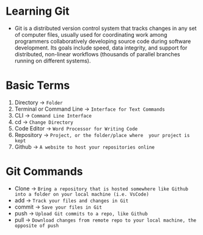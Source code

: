 # Learning Git
- Git is a distributed version control system that tracks changes in any set of computer files, usually used for coordinating work among programmers collaboratively developing source code during software development. Its goals include speed, data integrity, and support for distributed, non-linear workflows (thousands of parallel branches running on different systems).

# Basic Terms

1. Directory -> `Folder`
2. Terminal or Command Line -> `Interface for Text Commands`
3. CLI -> `Command Line Interface`
4. cd -> `Change Directory`
5. Code Editor -> `Word Processor for Writing Code`
6. Repository -> `Project, or the folder/place where  your project is kept`
7. Github -> `A website to host your repositories online`

# Git Commands

- Clone -> `Bring a repository that is hosted somewhere like Github into a folder on your local machine (i.e. VsCode)`
- add -> `Track your files and changes in Git`
- commit -> `Save your files in Git`
- push -> `Upload Git commits to a repo, like Github`
- pull -> `Download changes from remote repo to your local machine, the opposite of push`